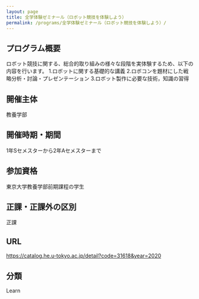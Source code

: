 ```yaml
---
layout: page
title: 全学体験ゼミナール（ロボット競技を体験しよう）
permalink: /programs/全学体験ゼミナール（ロボット競技を体験しよう）/
---
```


<!-- # 全学体験ゼミナール（ロボット競技を体験しよう） -->

## プログラム概要
ロボット競技に関する、総合的取り組みの様々な段階を実体験するため、以下の内容を行います。
1.ロボットに関する基礎的な講義
2.ロボコンを題材にした戦略分析・討論・プレゼンテーション
3.ロボット製作に必要な技術，知識の習得


## 開催主体
教養学部

## 開催時期・期間
1年Sセメスターから2年Aセメスターまで

## 参加資格
東京大学教養学部前期課程の学生

## 正課・正課外の区別
正課

## URL
https://catalog.he.u-tokyo.ac.jp/detail?code=31618&year=2020

## 分類
Learn
